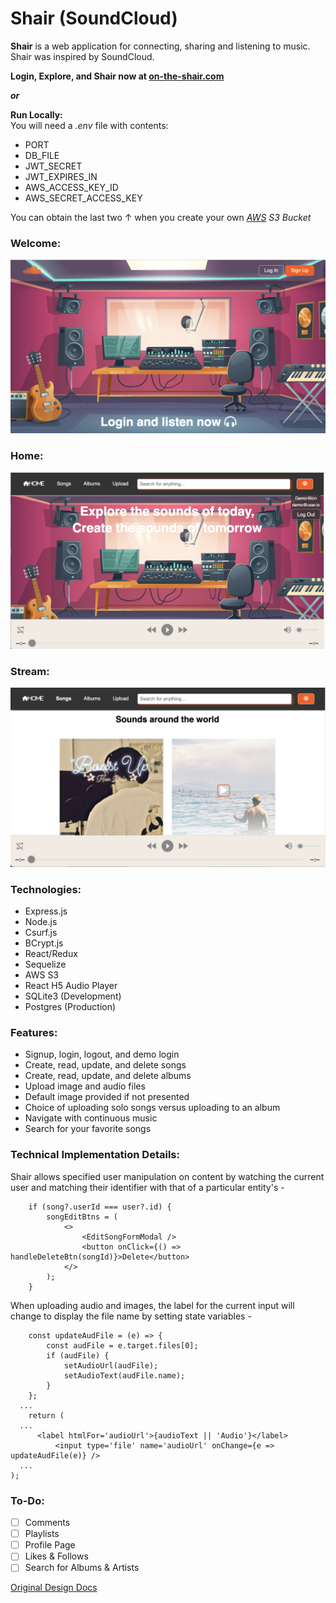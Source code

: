 # Shair (SoundCloud)

**Shair** is a web application for connecting, sharing and listening to music. Shair was inspired by SoundCloud.

**Login, Explore, and Shair now at [on-the-shair.com](https://on-the-shair.herokuapp.com/)**

***or***

**Run Locally:**</br>
You will need a *.env* file with contents:
* PORT
* DB_FILE
* JWT_SECRET
* JWT_EXPIRES_IN
* AWS_ACCESS_KEY_ID
* AWS_SECRET_ACCESS_KEY

You can obtain the last two &uarr; when you create your own *[AWS](https://aws.amazon.com/) S3 Bucket*


### Welcome:
<img width="718" alt="welcome" src="https://github.com/janjovellanos/SoundCloud/blob/main/docs/images/welcome.png">

### Home:
<img width="718" alt="home" src="https://github.com/janjovellanos/SoundCloud/blob/main/docs/images/home.png">

### Stream:
<img width="718" alt="stream" src="https://github.com/janjovellanos/SoundCloud/blob/main/docs/images/stream.png">

### Technologies:
* Express.js
* Node.js
* Csurf.js
* BCrypt.js
* React/Redux
* Sequelize
* AWS S3
* React H5 Audio Player
* SQLite3 (Development)
* Postgres (Production)

### Features:
* Signup, login, logout, and demo login
* Create, read, update, and delete songs
* Create, read, update, and delete albums
* Upload image and audio files
* Default image provided if not presented
* Choice of uploading solo songs versus uploading to an album
* Navigate with continuous music
* Search for your favorite songs

### Technical Implementation Details:
Shair allows specified user manipulation on content by watching the current user and matching their identifier with that of a particular entity's -
```
    if (song?.userId === user?.id) {
        songEditBtns = (
            <>
                <EditSongFormModal />
                <button onClick={() => handleDeleteBtn(songId)}>Delete</button>
            </>
        );
    }
```
When uploading audio and images, the label for the current input will change to display the file name by
setting state variables -
```
    const updateAudFile = (e) => {
        const audFile = e.target.files[0];
        if (audFile) {
            setAudioUrl(audFile);
            setAudioText(audFile.name);
        }
    };
  ...
    return (
  ...
      <label htmlFor='audioUrl'>{audioText || 'Audio'}</label>
          <input type='file' name='audioUrl' onChange={e => updateAudFile(e)} />
  ...  
);
```


### To-Do:
* [ ] Comments
* [ ] Playlists
* [ ] Profile Page
* [ ] Likes & Follows
* [ ] Search for Albums & Artists

[Original Design Docs](https://github.com/janjovellanos/SoundCloud/blob/main/docs/README.md)
